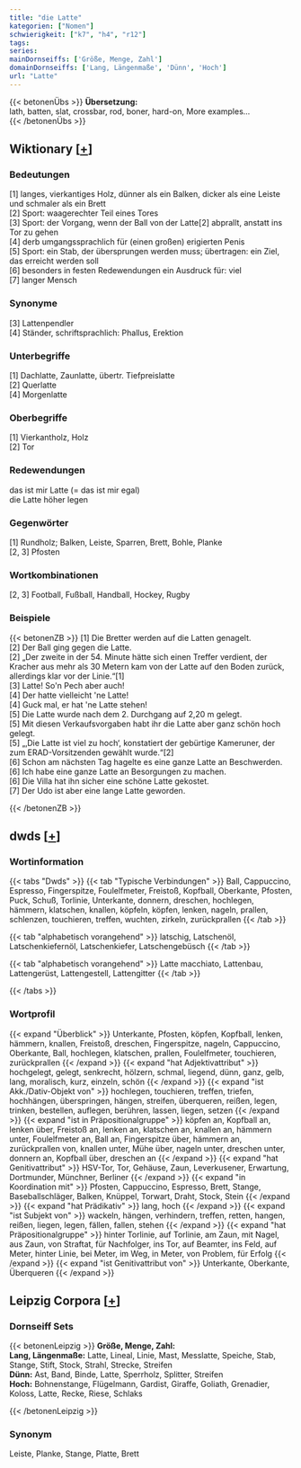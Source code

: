 ```yaml
---
title: "die Latte"
kategorien: ["Nomen"]
schwierigkeit: ["k7", "h4", "r12"]
tags:
series:
mainDornseiffs: ['Größe, Menge, Zahl']
domainDornseiffs: ['Lang, Längenmaße', 'Dünn', 'Hoch']
url: "Latte"
---
```


{{< betonenÜbs >}}
**Übersetzung:**  
lath, batten, slat, crossbar, rod, boner, hard-on, More examples...  
{{< /betonenÜbs >}}

## Wiktionary [[+](https://de.wiktionary.org/wiki/Latte)]

### Bedeutungen
[1] langes, vierkantiges Holz, dünner als ein Balken, dicker als eine Leiste und schmaler als ein Brett  
[2] Sport: waagerechter Teil eines Tores  
[3] Sport: der Vorgang, wenn der Ball von der Latte[2] abprallt, anstatt ins Tor zu gehen  
[4] derb umgangssprachlich für (einen großen) erigierten Penis  
[5] Sport: ein Stab, der übersprungen werden muss; übertragen: ein Ziel, das erreicht werden soll  
[6] besonders in festen Redewendungen ein Ausdruck für: viel  
[7] langer Mensch  

### Synonyme
[3] Lattenpendler  
[4] Ständer, schriftsprachlich: Phallus, Erektion  

### Unterbegriffe
[1] Dachlatte, Zaunlatte, übertr. Tiefpreislatte  
[2] Querlatte  
[4] Morgenlatte  

### Oberbegriffe
[1] Vierkantholz, Holz  
[2] Tor  

### Redewendungen
das ist mir Latte (= das ist mir egal)  
die Latte höher legen  

### Gegenwörter
[1] Rundholz; Balken, Leiste, Sparren, Brett, Bohle, Planke  
[2, 3] Pfosten  

### Wortkombinationen
[2, 3] Football, Fußball, Handball, Hockey, Rugby  

### Beispiele
{{< betonenZB >}}
[1] Die Bretter werden auf die Latten genagelt.  
[2] Der Ball ging gegen die Latte.  
[2] „Der zweite in der 54. Minute hätte sich einen Treffer verdient, der Kracher aus mehr als 30 Metern kam von der Latte auf den Boden zurück, allerdings klar vor der Linie.“[1]  
[3] Latte! So'n Pech aber auch!  
[4] Der hatte vielleicht 'ne Latte!  
[4] Guck mal, er hat 'ne Latte stehen!  
[5] Die Latte wurde nach dem 2. Durchgang auf 2,20 m gelegt.  
[5] Mit diesen Verkaufsvorgaben habt ihr die Latte aber ganz schön hoch gelegt.  
[5] „‚Die Latte ist viel zu hoch‘, konstatiert der gebürtige Kameruner, der zum ERAD-Vorsitzenden gewählt wurde.“[2]  
[6] Schon am nächsten Tag hagelte es eine ganze Latte an Beschwerden.  
[6] Ich habe eine ganze Latte an Besorgungen zu machen.  
[6] Die Villa hat ihn sicher eine schöne Latte gekostet.  
[7] Der Udo ist aber eine lange Latte geworden.  

{{< /betonenZB >}}


## dwds [[+](https://www.dwds.de/wb/Latte)]

### Wortinformation
{{< tabs "Dwds" >}}
{{< tab "Typische Verbindungen" >}}
Ball, Cappuccino, Espresso, Fingerspitze, Foulelfmeter, Freistoß, Kopfball, Oberkante, Pfosten, Puck, Schuß, Torlinie, Unterkante, donnern, dreschen, hochlegen, hämmern, klatschen, knallen, köpfeln, köpfen, lenken, nageln, prallen, schlenzen, touchieren, treffen, wuchten, zirkeln, zurückprallen
{{< /tab >}}

{{< tab "alphabetisch vorangehend" >}}
latschig, Latschenöl, Latschenkiefernöl, Latschenkiefer, Latschengebüsch
{{< /tab >}}

{{< tab "alphabetisch vorangehend" >}}
Latte macchiato, Lattenbau, Lattengerüst, Lattengestell, Lattengitter
{{< /tab >}}

{{< /tabs >}}

### Wortprofil
{{< expand "Überblick" >}} Unterkante, Pfosten, köpfen, Kopfball, lenken, hämmern, knallen, Freistoß, dreschen, Fingerspitze, nageln, Cappuccino, Oberkante, Ball, hochlegen, klatschen, prallen, Foulelfmeter, touchieren, zurückprallen {{< /expand >}}
{{< expand "hat Adjektivattribut" >}} hochgelegt, gelegt, senkrecht, hölzern, schmal, liegend, dünn, ganz, gelb, lang, moralisch, kurz, einzeln, schön {{< /expand >}}
{{< expand "ist Akk./Dativ-Objekt von" >}} hochlegen, touchieren, treffen, triefen, hochhängen, überspringen, hängen, streifen, überqueren, reißen, legen, trinken, bestellen, auflegen, berühren, lassen, liegen, setzen {{< /expand >}}
{{< expand "ist in Präpositionalgruppe" >}} köpfen an, Kopfball an, lenken über, Freistoß an, lenken an, klatschen an, knallen an, hämmern unter, Foulelfmeter an, Ball an, Fingerspitze über, hämmern an, zurückprallen von, knallen unter, Mühe über, nageln unter, dreschen unter, donnern an, Kopfball über, dreschen an {{< /expand >}}
{{< expand "hat Genitivattribut" >}} HSV-Tor, Tor, Gehäuse, Zaun, Leverkusener, Erwartung, Dortmunder, Münchner, Berliner {{< /expand >}}
{{< expand "in Koordination mit" >}} Pfosten, Cappuccino, Espresso, Brett, Stange, Baseballschläger, Balken, Knüppel, Torwart, Draht, Stock, Stein {{< /expand >}}
{{< expand "hat Prädikativ" >}} lang, hoch {{< /expand >}}
{{< expand "ist Subjekt von" >}} wackeln, hängen, verhindern, treffen, retten, hangen, reißen, liegen, legen, fällen, fallen, stehen {{< /expand >}}
{{< expand "hat Präpositionalgruppe" >}} hinter Torlinie, auf Torlinie, am Zaun, mit Nagel, aus Zaun, von Straftat, für Nachfolger, ins Tor, auf Beamter, ins Feld, auf Meter, hinter Linie, bei Meter, im Weg, in Meter, von Problem, für Erfolg {{< /expand >}}
{{< expand "ist Genitivattribut von" >}} Unterkante, Oberkante, Überqueren {{< /expand >}}

## Leipzig Corpora [[+](https://corpora.uni-leipzig.de/en/res?word=Latte&corpusId=deu_newscrawl-public_2018)]

### Dornseiff Sets
{{< betonenLeipzig >}}
**Größe, Menge, Zahl:**  
**Lang, Längenmaße:** Latte, Lineal, Linie, Mast, Messlatte, Speiche, Stab, Stange, Stift, Stock, Strahl, Strecke, Streifen  
**Dünn:** Ast, Band, Binde, Latte, Sperrholz, Splitter, Streifen  
**Hoch:** Bohnenstange, Flügelmann, Gardist, Giraffe, Goliath, Grenadier, Koloss, Latte, Recke, Riese, Schlaks  

{{< /betonenLeipzig >}}

### Synonym
Leiste, Planke, Stange, Platte, Brett

